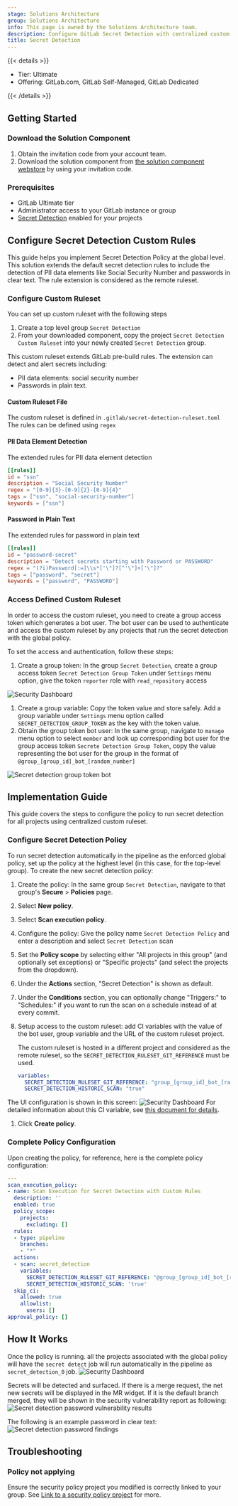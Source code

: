 ```yaml
---
stage: Solutions Architecture
group: Solutions Architecture
info: This page is owned by the Solutions Architecture team.
description: Configure GitLab Secret Detection with centralized custom rulesets to automatically detect PII and plaintext passwords across all projects in a top-level group.
title: Secret Detection
---
```


{{< details >}}

- Tier: Ultimate
- Offering: GitLab.com, GitLab Self-Managed, GitLab Dedicated

{{< /details >}}

## Getting Started

### Download the Solution Component

1. Obtain the invitation code from your account team.
1. Download the solution component from [the solution component webstore](https://cloud.gitlab-accelerator-marketplace.com) by using your invitation code.

### Prerequisites

- GitLab Ultimate tier
- Administrator access to your GitLab instance or group
- [Secret Detection](../../user/application_security/secret_detection/_index.md) enabled for your projects

## Configure Secret Detection Custom Rules

This guide helps you implement Secret Detection Policy at the global level. This solution extends the default secret detection rules to include the detection of PII data elements like Social Security Number and passwords in clear text. The rule extension is considered as the remote ruleset.

### Configure Custom Ruleset

You can set up custom ruleset with the following steps

1. Create a top level group `Secret Detection`
1. From your downloaded component, copy the project `Secret Detection Custom Ruleset` into your newly created `Secret Detection` group.

This custom ruleset extends GitLab pre-build rules. The extension can detect and alert secrets including:

- PII data elements: social security number
- Passwords in plain text.

#### Custom Ruleset File

The custom ruleset is defined in `.gitlab/secret-detection-ruleset.toml`
The rules can be defined using `regex`

#### PII Data Element Detection

The extended rules for PII data element detection

```toml
[[rules]]
id = "ssn"
description = "Social Security Number"
regex = "[0-9]{3}-[0-9]{2}-[0-9]{4}"
tags = ["ssn", "social-security-number"]
keywords = ["ssn"]
```

#### Password in Plain Text

The extended rules for password in plain text

```toml
[[rules]]
id = "password-secret"
description = "Detect secrets starting with Password or PASSWORD"
regex = "(?i)Password[:=]\\s*['\"]?[^'\"]+['\"]?"
tags = ["password", "secret"]
keywords = ["password", "PASSWORD"]
```

### Access Defined Custom Ruleset

In order to access the custom ruleset, you need to create a group access token which generates a bot user. The bot user can be used to authenticate and access the custom ruleset by any projects that run the secret detection with the global policy.

To set the access and authentication, follow these steps:

1. Create a group token: In the group `Secret Detection`, create a group access token `Secret Detection Group Token` under `Settings` menu option, give the token `reporter` role with `read_repository` access

![Security Dashboard](img/secret_detection_group_token_v17_9.png)

1. Create a group variable: Copy the token value and store safely. Add a group variable under `Settings` menu option called `SECRET_DETECTION_GROUP_TOKEN` as the key with the token value.
1. Obtain the group token bot user: In the same group, navigate to `manage` menu option to select `member` and look up corresponding bot user for the group access token `Secrete Detection Group Token`, copy the value representing the bot user for the group in the format of `@group_[group_id]_bot_[random_number]`

![Secret detection group token bot](img/secret_detection_group_token_bot_v17_9.png)

## Implementation Guide

This guide covers the steps to configure the policy to run secret detection for all projects using centralized custom ruleset.

### Configure Secret Detection Policy

To run secret detection automatically in the pipeline as the enforced global policy,
set up the policy at the highest level (in this case, for the top-level group).
To create the new secret detection policy:

1. Create the policy: In the same group `Secret Detection`, navigate to that group's **Secure** > **Policies** page.
1. Select **New policy**.
1. Select **Scan execution policy**.
1. Configure the policy: Give the policy name `Secret Detection Policy` and enter a description and select `Secret Detection` scan
1. Set the **Policy scope** by selecting either "All projects in this group" (and optionally set exceptions) or "Specific projects" (and select the projects from the dropdown).
1. Under the **Actions** section, "Secret Detection" is shown as default.
1. Under the **Conditions** section, you can optionally change "Triggers:" to "Schedules:" if you want to run the scan on a schedule instead of at every commit.
1. Setup access to the custom ruleset: add CI variables with the value of the bot user, group variable and the URL of the custom ruleset project.

   The custom ruleset is hosted in a different project and considered as the remote ruleset, so the `SECRET_DETECTION_RULESET_GIT_REFERENCE` must be used.

   ```yaml
   variables:
     SECRET_DETECTION_RULESET_GIT_REFERENCE: "group_[group_id]_bot_[random_number]:$SECRET_DETECTION_GROUP_TOKEN@[custom ruleset project URL]"
     SECRET_DETECTION_HISTORIC_SCAN: "true"
   ```

The UI configuration is shown in this screen: ![Security Dashboard](img/secret_detection_policy_v17_9.png)
For detailed information about this CI variable, see [this document for details](../../user/application_security/secret_detection/pipeline/configure.md#with-a-remote-ruleset).

1. Click **Create policy**.

### Complete Policy Configuration

Upon creating the policy, for reference, here is the complete policy configuration:

```yaml
---
scan_execution_policy:
- name: Scan Execution for Secret Detection with Custom Rules
  description: ''
  enabled: true
  policy_scope:
    projects:
      excluding: []
  rules:
  - type: pipeline
    branches:
    - "*"
  actions:
  - scan: secret_detection
    variables:
      SECRET_DETECTION_RULESET_GIT_REFERENCE: "@group_[group_id]_bot_[random_number]:$SECRET_DETECTION_GROUP_TOKEN@gitlab.com/example_group/secret-detection/secret-detection-custom-ruleset"
      SECRET_DETECTION_HISTORIC_SCAN: 'true'
  skip_ci:
    allowed: true
    allowlist:
      users: []
approval_policy: []
```

## How It Works

Once the policy is running. all the projects associated with the global policy will have the `secret detect` job will run automatically in the pipeline as `secret_detection_0` job.
![Security Dashboard](img/secret_detection_job_v17_9.png)

Secrets will be detected and surfaced. If there is a merge request, the net new secrets will be displayed in the MR widget. If it is the default branch merged, they will be shown in the security vulnerability report as following:
![Secret detection password vulnerability results](img/secret_detection_pwd_vuln_v17_9.png)

The following is an example password in clear text:
![Secret detection password findings](img/secret_detection_pwd_v17_9.png)

## Troubleshooting

### Policy not applying

Ensure the security policy project you modified is correctly linked to your group. See [Link to a security policy project](../../user/application_security/policies/enforcement/security_policy_projects.md#link-to-a-security-policy-project) for more.
